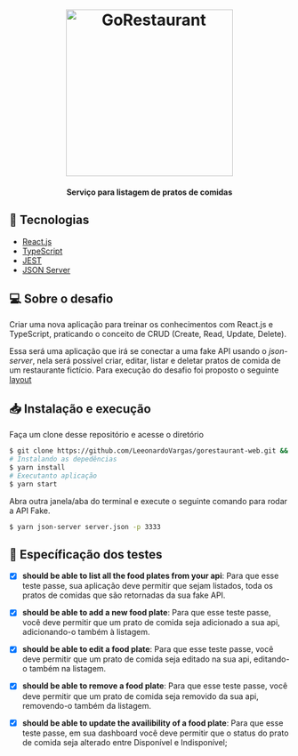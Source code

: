 <h1 align="center">
  <img alt="GoRestaurant" title="GoRestaurant" src=".github/logo.svg" width="300px" />
</h1>

<h4 align = "center">
  Serviço para listagem de pratos de comidas
</h4>


## :rocket: Tecnologias

-  [React.js](https://pt-br.reactjs.org/)
-  [TypeScript](https://www.typescriptlang.org/)
-  [JEST](https://jestjs.io/)
-  [JSON Server](https://github.com/typicode/json-server)

## 💻 Sobre o desafio

Criar uma nova aplicação para treinar os conhecimentos com React.js e TypeScript, praticando o conceito de CRUD (Create, Read, Update, Delete).

Essa será uma aplicação que irá se conectar a uma fake API usando o *json-server*, nela será possível criar, editar, listar e deletar pratos de comida de um restaurante fictício. Para execução do desafio foi proposto o seguinte [layout](https://www.figma.com/file/1lK6AVCPybtWeBLCH8B08N/GoRestaurant?node-id=0%3A1)


## 📥 Instalação e execução

Faça um clone desse repositório e acesse o diretório

```bash
$ git clone https://github.com/LeeonardoVargas/gorestaurant-web.git && cd gorestaurant-web
# Instalando as depedências
$ yarn install
# Executanto aplicação
$ yarn start
```

Abra outra janela/aba do terminal e execute o seguinte comando para rodar a API Fake.

```bash
$ yarn json-server server.json -p 3333
```

## 📝 Específicação dos testes

- [x] **should be able to list all the food plates from your api**: Para que esse teste passe, sua aplicação deve permitir que sejam listados, toda os pratos de comidas que são retornadas da sua fake API.

- [x] **should be able to add a new food plate**: Para que esse teste passe, você deve permitir que um prato de comida seja adicionado a sua api, adicionando-o também à listagem.

- [x] **should be able to edit a food plate**: Para que esse teste passe, você deve permitir que um prato de comida seja editado na sua api, editando-o também na listagem.

- [x] **should be able to remove a food plate**: Para que esse teste passe, você deve permitir que um prato de comida seja removido da sua api, removendo-o também da listagem.

- [x] **should be able to update the availibility of a food plate**: Para que esse teste passe, em sua dashboard você deve permitir que o status do prato de comida seja alterado entre Disponível e Indisponível;
